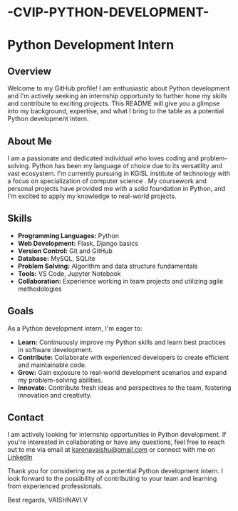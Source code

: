 # -CVIP-PYTHON-DEVELOPMENT-
# Python Development Intern

## Overview

Welcome to my GitHub profile! I am enthusiastic about Python development and I'm actively seeking an internship opportunity to further hone my skills and contribute to exciting projects. This README will give you a glimpse into my background, expertise, and what I bring to the table as a potential Python development intern.

## About Me

I am a passionate and dedicated individual who loves coding and problem-solving. Python has been my language of choice due to its versatility and vast ecosystem. I'm currently pursuing in KGISL institute of technology with a focus on specialization of computer science . My coursework and personal projects have provided me with a solid foundation in Python, and I'm excited to apply my knowledge to real-world projects.

## Skills

- **Programming Languages:** Python
- **Web Development:** Flask, Django basics
- **Version Control:** Git and GitHub
- **Database:** MySQL, SQLite
- **Problem Solving:** Algorithm and data structure fundamentals
- **Tools:** VS Code, Jupyter Notebook
- **Collaboration:** Experience working in team projects and utilizing agile methodologies
  
## Goals

As a Python development intern, I'm eager to:

- **Learn:** Continuously improve my Python skills and learn best practices in software development.
- **Contribute:** Collaborate with experienced developers to create efficient and maintainable code.
- **Grow:** Gain exposure to real-world development scenarios and expand my problem-solving abilities.
- **Innovate:** Contribute fresh ideas and perspectives to the team, fostering innovation and creativity.

## Contact

I am actively looking for internship opportunities in Python development. If you're interested in collaborating or have any questions, feel free to reach out to me via email at karonavaishu@gmail.com or connect with me on [LinkedIn](https://www.linkedin.com/in/vaishnavi-yadav-832367227/.)

Thank you for considering me as a potential Python development intern. I look forward to the possibility of contributing to your team and learning from experienced professionals.

Best regards,
VAISHNAVI.V
